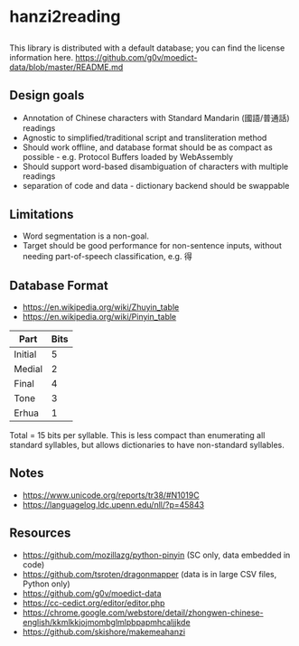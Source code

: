 # hanzi2reading

## 

This library is distributed with a default database; you can find the license information here. https://github.com/g0v/moedict-data/blob/master/README.md

## Design goals
* Annotation of Chinese characters with Standard Mandarin (國語/普通話) readings
* Agnostic to simplified/traditional script and transliteration method
* Should work offline, and database format should be as compact as possible - e.g. Protocol Buffers loaded by WebAssembly
* Should support word-based disambiguation of characters with multiple readings
* separation of code and data - dictionary backend should be swappable

## Limitations
* Word segmentation is a non-goal.
* Target should be good performance for non-sentence inputs, without needing part-of-speech classification, e.g. 得

## Database Format

* https://en.wikipedia.org/wiki/Zhuyin_table
* https://en.wikipedia.org/wiki/Pinyin_table

Part | Bits
--- | ---
Initial | 5
Medial | 2
Final | 4
Tone | 3
Erhua | 1

Total = 15 bits per syllable. This is less compact than enumerating all standard syllables, but allows dictionaries to have non-standard syllables.


## Notes
* https://www.unicode.org/reports/tr38/#N1019C
* https://languagelog.ldc.upenn.edu/nll/?p=45843

## Resources
* https://github.com/mozillazg/python-pinyin (SC only, data embedded in code)
* https://github.com/tsroten/dragonmapper (data is in large CSV files, Python only)
* https://github.com/g0v/moedict-data
* https://cc-cedict.org/editor/editor.php
* https://chrome.google.com/webstore/detail/zhongwen-chinese-english/kkmlkkjojmombglmlpbpapmhcaljjkde
* https://github.com/skishore/makemeahanzi

